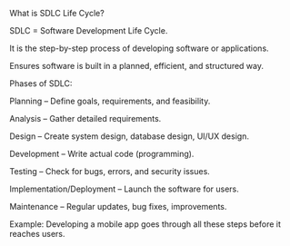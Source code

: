 What is SDLC Life Cycle?

SDLC = Software Development Life Cycle.

It is the step-by-step process of developing software or applications.

Ensures software is built in a planned, efficient, and structured way.

Phases of SDLC:

Planning – Define goals, requirements, and feasibility.

Analysis – Gather detailed requirements.

Design – Create system design, database design, UI/UX design.

Development – Write actual code (programming).

Testing – Check for bugs, errors, and security issues.

Implementation/Deployment – Launch the software for users.

Maintenance – Regular updates, bug fixes, improvements.

Example: Developing a mobile app goes through all these steps before it reaches users.
